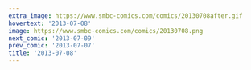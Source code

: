 ```yaml
---
extra_image: https://www.smbc-comics.com/comics/20130708after.gif
hovertext: '2013-07-08'
image: https://www.smbc-comics.com/comics/20130708.png
next_comic: '2013-07-09'
prev_comic: '2013-07-07'
title: '2013-07-08'
---
```


